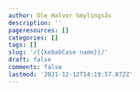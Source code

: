 ```yaml
---
author: Ole Halvor Smylingsås
description: ''
pageresources: []
categories: []
tags: []
slug: '/{{kebabCase name}}/'
draft: false
comments: false
lastmod: '2021-12-12T14:19:57.872Z'
---
```


